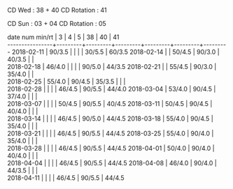 CD Wed      : 38 + 40
CD Rotation : 41

CD Sun      : 03 + 04
CD Rotation : 05

date num min/rt |    3    |    4    |    5    |    38   |    40   |    41   
----------------+---------+---------+---------+---------+---------+---------
2018-02-11      |  90/3.5 |         |         |         |  30/5.5 |  60/3.5
2018-02-14      |         |  50/4.5 |  90/3.0 |  40/3.5 |         |        
2018-02-18      |  46/4.0 |         |         |         |  90/5.0 |  44/3.5
2018-02-21      |         |  55/4.5 |  90/3.0 |  35/4.0 |         |        
2018-02-25      |  55/4.0 |  90/4.5 |  35/3.5 |         |         |        
2018-02-28      |         |         |         |  46/4.5 |  90/5.5 |  44/4.0
2018-03-04      |  53/4.0 |  90/4.5 |  37/4.0 |         |         |        
2018-03-07      |         |         |         |  50/4.5 |  90/5.5 |  40/4.5
2018-03-11      |  50/4.5 |  90/4.5 |  40/4.0 |         |         |        
2018-03-14      |         |         |         |  46/4.5 |  90/5.0 |  44/4.5
2018-03-18      |  55/4.0 |  90/4.5 |  35/4.0 |         |         |        
2018-03-21      |         |         |         |  46/4.5 |  90/5.5 |  44/4.5
2018-03-25      |  55/4.0 |  90/4.0 |  35/4.0 |         |         |        
2018-03-28      |         |         |         |  46/4.5 |  90/5.5 |  44/4.5
2018-04-01      |  50/4.0 |  90/4.0 |  40/4.0 |         |         |        
2018-04-04      |         |         |         |  46/4.5 |  90/5.5 |  44/4.5
2018-04-08      |  46/4.0 |  90/4.0 |  44/3.5 |         |         |        
2018-04-11      |         |         |         |  46/4.5 |  90/5.5 |  44/4.5

